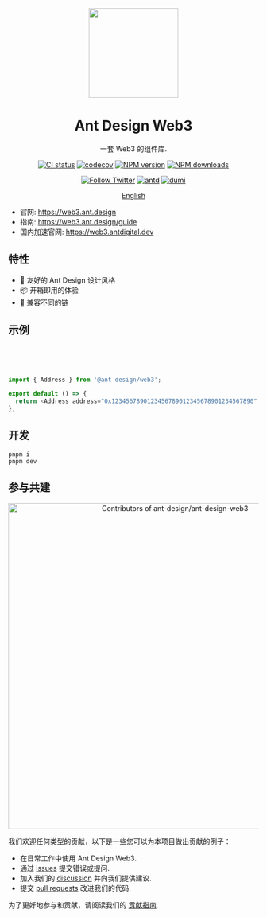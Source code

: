 <div align="center">

<img height="180" src="https://github.com/ant-design/ant-design/assets/507615/12d2c16d-92b1-4202-ba6f-4da5ee3622ba">

<h1 align="center">Ant Design Web3</h1>

一套 Web3 的组件库.

[![CI status][github-action-image]][github-action-url] [![codecov][codecov-image]][codecov-url] [![NPM version][npm-image]][npm-url] [![NPM downloads][download-image]][download-url]

[![Follow Twitter][twitter-image]][twitter-url] [![antd][antd-image]][antd-url] [![dumi][dumi-image]][dumi-url]

[English](./README.md)

[github-action-image]: https://github.com/ant-design/ant-design-web3/workflows/Test/badge.svg
[github-action-url]: https://github.com/ant-design/ant-design-web3/actions/workflows/test.yml
[codecov-image]: https://img.shields.io/codecov/c/github/ant-design/ant-design-web3/master.svg?style=flat-square
[codecov-url]: https://codecov.io/gh/ant-design/ant-design-web3/branch/master
[npm-image]: https://img.shields.io/npm/v/@ant-design/web3.svg?style=flat-square
[npm-url]: https://npmjs.org/package/@ant-design/web3
[download-image]: https://img.shields.io/npm/dm/@ant-design/web3.svg?style=flat-square
[download-url]: https://npmjs.org/package/@ant-design/web3
[dumi-image]: https://img.shields.io/badge/docs%20by-dumi-blue?style=flat-square
[dumi-url]: https://github.com/umijs/dumi
[antd-image]: https://camo.githubusercontent.com/200800486bf56a3f00be17fd8b81711349ee51cebf9c6e7ff2f67aac3ceb4e62/68747470733a2f2f62616467656e2e6e65742f62616467652f69636f6e2f416e7425323044657369676e3f69636f6e3d68747470733a2f2f67772e616c697061796f626a656374732e636f6d2f7a6f732f616e7466696e63646e2f507034575067564442332f4b4470677667754d704766716148506a6963524b2e737667266c6162656c
[antd-url]: https://ant.design
[twitter-image]: https://img.shields.io/twitter/follow/AntDesignWeb3.svg?label=Ant%20Design%20Web3
[twitter-url]: https://twitter.com/AntDesignWeb3
[bundlephobia-image]: https://badgen.net/bundlephobia/minzip/@ant-design/web3?style=flat-square
[bundlephobia-url]: https://bundlephobia.com/package/@ant-design/web3

</div>

- 官网: https://web3.ant.design
- 指南: https://web3.ant.design/guide
- 国内加速官网: https://web3.antdigital.dev

## 特性

- 🎨 友好的 Ant Design 设计风格
- 📦 开箱即用的体验
- 🔌 兼容不同的链

## 示例

<br />

<NormalInstallDependencies packageNames="@ant-design/web3" save="true"></NormalInstallDependencies>

<br />

```ts
import { Address } from '@ant-design/web3';

export default () => {
  return <Address address="0x1234567890123456789012345678901234567890" />;
};
```

## 开发

```shell
pnpm i
pnpm dev
```

## 参与共建

<!-- Copy-paste in your Readme.md file -->

<a href="https://next.ossinsight.io/widgets/official/compose-contributors?repo_id=680030799&limit=40" target="_blank" style="display: block" align="center">
  <picture>
    <source media="(prefers-color-scheme: dark)" srcset="https://next.ossinsight.io/widgets/official/compose-contributors/thumbnail.png?repo_id=680030799&limit=40&image_size=auto&color_scheme=dark" width="655" height="auto">
    <img alt="Contributors of ant-design/ant-design-web3" src="https://next.ossinsight.io/widgets/official/compose-contributors/thumbnail.png?repo_id=680030799&limit=40&image_size=auto&color_scheme=light" width="655" height="auto">
  </picture>
</a>

<!-- Made with [OSS Insight](https://ossinsight.io/) -->

我们欢迎任何类型的贡献，以下是一些您可以为本项目做出贡献的例子：

- 在日常工作中使用 Ant Design Web3.
- 通过 [issues](https://github.com/ant-design/ant-design-web3/issues) 提交错误或提问.
- 加入我们的 [discussion](https://github.com/ant-design/ant-design-web3/discussions) 并向我们提供建议.
- 提交 [pull requests](https://github.com/ant-design/ant-design-web3/pulls) 改进我们的代码.

为了更好地参与和贡献，请阅读我们的 [贡献指南](https://web3.ant.design/zh-CN/guide/contributing).
